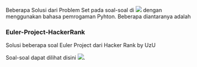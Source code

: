 Beberapa Solusi dari Problem Set pada soal-soal di <a href="https://www.hackerrank.com/Wisnu_D_Uzu" target="blank"><img src="https://img.shields.io/badge/HackerRank-%232EC866.svg?&style=for-the-badge&logo=hackerrank&logoColor=white"></a> dengan menggunakan bahasa pemrogaman Pyhton. Beberapa diantaranya adalah

### Euler-Project-HackerRank
Solusi beberapa soal Euler Project dari Hacker Rank by UzU<br>

Soal-soal dapat dilihat disini <a href="https://www.hackerrank.com/contests/projecteuler/challenges" target="blank"><img src="https://img.shields.io/badge/EulerProject-%232EC866.svg?&style=for-the-badge&logo=hackerrank&logoColor=white" ></a>.
